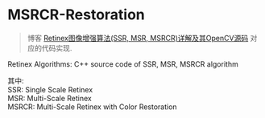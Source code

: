 # MSRCR-Restoration    

> 博客 [Retinex图像增强算法(SSR, MSR, MSRCR)详解及其OpenCV源码](https://blog.csdn.net/ajianyingxiaoqinghan/article/details/71435098) 对应的代码实现.    

Retinex Algorithms: C++ source code of SSR, MSR, MSRCR algorithm      

其中:     
SSR: Single Scale Retinex     
MSR: Multi-Scale Retinex      
MSRCR: Multi-Scale Retinex with Color Restoration      
